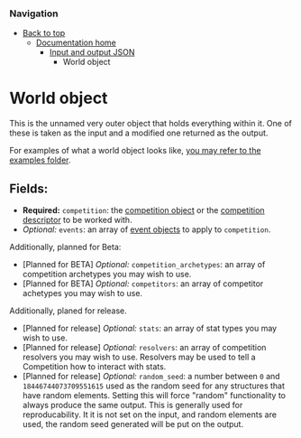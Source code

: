 ### Navigation

- [Back to top](../../readme.md)
  - [Documentation home](../readme.md)
    - [Input and output JSON](readme.md)
      - World object

# World object

This is the unnamed very outer object that holds everything within it. One of these is taken as the input and a modified one returned as the output.

For examples of what a world object looks like, [you may refer to the examples folder](../../examples/readme.md).

## Fields:

- **Required:** `competition`: the [competition object](competition.md) or the [competition descriptor](descriptors/readme.md) to be worked with.
- *Optional:* `events`: an array of [event objects](events/readme.md) to apply to `competition`.

Additionally, planned for Beta:

- [Planned for BETA] *Optional:* `competition_archetypes`: an array of competition archetypes you may wish to use.
- [Planned for BETA] *Optional:* `competitors`: an array of competitor achetypes you may wish to use.

Additionally, planed for release.

- [Planned for release] *Optional:* `stats`: an array of stat types you may wish to use.
- [Planned for release] *Optional:* `resolvers`: an array of competition resolvers you may wish to use. Resolvers may be used to tell a Competition how to interact with stats.
- [Planned for release] *Optional:* `random_seed`: a number between `0` and `18446744073709551615` used as the random seed for any structures that have random elements. Setting this will force "random" functionality to always produce the same output. This is generally used for reproducability. It it is not set on the input, and random elements are used, the random seed generated will be put on the output.
